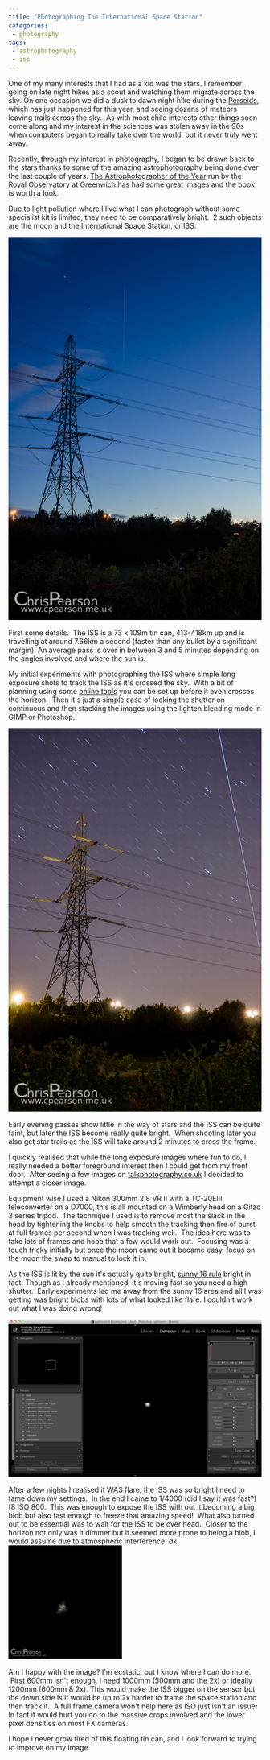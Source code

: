 ```yaml
---
title: "Photographing The International Space Station"
categories:
 - photography
tags:
 - astrophotography
 - iss
---
```

One of my many interests that I had as a kid was the stars. I remember going on late night hikes as a scout and watching them migrate across the sky. On one occasion we did a dusk to dawn night hike during the [Perseids][perseids], which has just happened for this year, and seeing dozens of meteors leaving trails across the sky.  As with most child interests other things soon come along and my interest in the sciences was stolen away in the 90s when computers began to really take over the world, but it never truly went away.

Recently, through my interest in photography, I began to be drawn back to the stars thanks to some of the amazing astrophotography being done over the last couple of years. [The Astrophotographer of the Year][apoty] run by the Royal Observatory at Greenwich has had some great images and the book is worth a look.

Due to light pollution where I live what I can photograph without some specialist kit is limited, they need to be comparatively bright.  2 such objects are the moon and the International Space Station, or ISS.

<img class="padded center"
		alt="ISS pass 2103-08-12 21:24"
		src="/images/2013-08-17-photographing-the-international-space-station/CJP20130812-5735.jpg" />

<!-- more -->

First some details.  The ISS is a 73 x 109m tin can, 413-418km up and is travelling at around 7.66km a second (faster than any bullet by a significant margin). An average pass is over in between 3 and 5 minutes depending on the angles involved and where the sun is.

My initial experiments with photographing the ISS where simple long exposure shots to track the ISS as it's crossed the sky.  With a bit of planning using some [online tools][ha] you can be set up before it even crosses the horizon.  Then it's just a simple case of locking the shutter on continuous and then stacking the images using the lighten blending mode in GIMP or Photoshop.

<img class="padded center"
		alt="ISS pass 2103-08-12 23:00"
		src="/images/2013-08-17-photographing-the-international-space-station/CJP20130812-5737-Edit.jpg" />

Early evening passes show little in the way of stars and the ISS can be quite faint, but later the ISS become really quite bright.  When shooting later you also get star trails as the ISS will take around 2 minutes to cross the frame.

I quickly realised that while the long exposure images where fun to do, I really needed a better foreground interest then I could get from my front door.  After seeing a few images on [talkphotography.co.uk][tp] I decided to attempt a closer image.

Equipment wise I used a Nikon 300mm 2.8 VR II with a TC-20EIII teleconverter on a D7000, this is all mounted on a Wimberly head on a Gitzo 3 series tripod.  The technique I used is to remove most the slack in the head by tightening the knobs to help smooth the tracking then fire of burst at full frames per second when I was tracking well.  The idea here was to take lots of frames and hope that a few would work out.  Focusing was a touch tricky initially but once the moon came out it became easy, focus on the moon the swap to manual to lock it in.

As the ISS is lit by the sun it's actually quite bright, [sunny 16 rule][sunny16] bright in fact. Though as I already mentioned, it's moving fast so you need a high shutter.  Early experiments led me away from the sunny 16 area and all I was getting was bright blobs with lots of what looked like flare. I couldn't work out what I was doing wrong!

<img class="padded center"
		alt="Screen Shot of a duffer!"
		src="/images/2013-08-17-photographing-the-international-space-station/Screen-Shot-2013-08-13-at-22.28.06.png" />

After a few nights I realised it WAS flare, the ISS was so bright I need to tame down my settings.  In the end I came to 1/4000 (did I say it was fast?) f8 ISO 800.  This was enough to expose the ISS with out it becoming a big blob but also fast enough to freeze that amazing speed!  What also turned out to be essential was to wait for the ISS to be over head.  Closer to the horizon not only was it dimmer but it seemed more prone to being a blob, I would assume due to atmospheric interference.
dk
<img class="padded center"
		alt="Image of the ISS as it passes over the UK.  Taken at 600mm then heavily cropped."
		src="/images/2013-08-17-photographing-the-international-space-station/CJP20130816-6037.jpg" />

Am I happy with the image? I'm ecstatic, but I know where I can do more.  First 600mm isn't enough, I need 1000mm (500mm and the 2x) or ideally 1200mm (600mm & 2x). This would make the ISS bigger on the sensor but the down side is it would be up to 2x harder to frame the space station and then track it.  A full frame camera won't help here as ISO just isn't an issue! In fact it would hurt you do to the massive crops involved and the lower pixel densities on most FX cameras.

I hope I never grow tired of this floating tin can, and I look forward to trying to improve on my image.

[perseids]: http://en.wikipedia.org/wiki/Perseids
[apoty]: http://www.rmg.co.uk/whats-on/exhibitions/astronomy-photographer-of-the-year/
[sunny16]: http://en.wikipedia.org/wiki/Sunny_16_rule
[ha]: http://www.heavens-above.com/
[tp]: http://www.talkphotography.co.uk/
